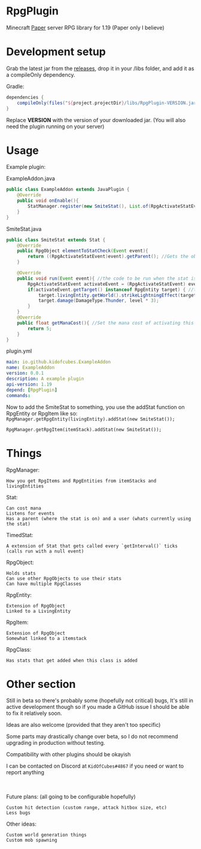 # RpgPlugin
Minecraft [Paper](https://papermc.io) server RPG library for 1.19
(Paper only I believe)
# Development setup

Grab the latest jar from the [releases](https://github.com/KidOfCubes/RpgPlugin/releases/), drop it in your /libs folder, and add it as a compileOnly dependency.


Gradle:
```groovy
dependencies {
    compileOnly(files("${project.projectDir}/libs/RpgPlugin-VERSION.jar"))
}
```

Replace **VERSION** with the version of your downloaded jar.
(You will also need the plugin running on your server)

# Usage

Example plugin:

ExampleAddon.java
```java
public class ExampleAddon extends JavaPlugin {
    @Override
    public void onEnable(){
        StatManager.register(new SmiteStat(), List.of(RpgActivateStatEvent.class)); //has to be registered or else it will not work
    }
}
```

SmiteStat.java
```java
public class SmiteStat extends Stat {
	@Override
	public RpgObject elementToStatCheck(Event event){
		return ((RpgActivateStatEvent)event).getParent(); //Gets the object that has the stat thats being activated
	}

	@Override
	public void run(Event event){ //the code to be run when the stat is eligible to run
		RpgActivateStatEvent activateEvent = (RpgActivateStatEvent) event;
		if(activateEvent.getTarget() instanceof RpgEntity target) { //target could be item or entity
			target.livingEntity.getWorld().strikeLightningEffect(target.livingEntity.getLocation());
			target.damage(DamageType.Thunder, level * 3);
		}
	}
    @Override
    public float getManaCost(){ //Set the mana cost of activating this stat
        return 5;
    }
}
```


plugin.yml
```yml
main: io.github.kidofcubes.ExampleAddon
name: ExampleAddon
version: 0.0.1
description: A example plugin
api-version: 1.19
depend: [RpgPlugin]
commands:
```

Now to add the SmiteStat to something, you use the addStat function on RpgEntity or RpgItem like so: <br>
`RpgManager.getRpgEntity(livingEntity).addStat(new SmiteStat());`


`RpgManager.getRpgItem(itemStack).addStat(new SmiteStat());`

# Things
RpgManager:

    How you get RpgItems and RpgEntities from itemStacks and livingEntities 
    

Stat:
    
    Can cost mana
    Listens for events
    Has a parent (where the stat is on) and a user (whats currently using the stat)
TimedStat:

    A extension of Stat that gets called every `getInterval()` ticks (calls run with a null event)

RpgObject:

    Holds stats
    Can use other RpgObjects to use their stats
    Can have multiple RpgClasses

RpgEntity:

    Extension of RpgObject
    Linked to a LivingEntity

RpgItem:

    Extension of RpgObject
    Somewhat linked to a itemstack

RpgClass:
    
    Has stats that get added when this class is added



# Other section

Still in beta so there's probably some (hopefully not critical) bugs, It's still in active development though so if you made a GitHub issue I should be able to fix it relatively soon.

Ideas are also welcome (provided that they aren't too specific)

Some parts may drastically change over beta, so I do not recommend upgrading in production without testing.

Compatibility with other plugins should be okayish

I can be contacted on Discord at `KidOfCubes#4867` if you need or want to report anything
<br>
<br>
<br>

Future plans: (all going to be configurable hopefully)  

    Custom hit detection (custom range, attack hitbox size, etc)
    Less bugs

Other ideas:
    
    Custom world generation things
    Custom mob spawning
    

